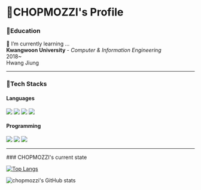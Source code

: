 # 🐢CHOPMOZZI's Profile
### 📖Education
🌱 I’m currently learning ...  
**Kwangwoon University** - *Computer & Information Engineering*  
2018~  
Hwang Jiung
<hr/>

### 🔑Tech Stacks
#### Languages
<img src="https://img.shields.io/badge/C-blue?style=flat-square&logo=C&logoColor=white"/> <img src="https://img.shields.io/badge/C++-00599C?style=flat-square&logo=cplusplus&logoColor=white"/> <img src="https://img.shields.io/badge/C%23-2496ED?style=flat-square&logo=Csharp#&logoColor=white"/> <img src="https://img.shields.io/badge/Swift-F05138?style=flat-square&logo=swift&logoColor=white"/>
#### Programming
<img src="https://img.shields.io/badge/Ubuntu-blue?style=flat-square&logo=ubuntu&logoColor=white"/> <img src="https://img.shields.io/badge/Unity-2496ED?style=flat-square&logo=unity&logoColor=white"/> <img src="https://img.shields.io/badge/iOS-F05138?style=flat-square&logo=iOS&logoColor=white"/>
<hr/>
### CHOPMOZZI's current state

[![Top Langs](https://github-readme-stats.vercel.app/api/top-langs/?username=chopmozzi)](https://github.com/chopmozzi/github-readme-stats)

![chopmozzi's GitHub stats](https://github-readme-stats.vercel.app/api?username=chopmozzi&show_icons=true&theme=radical)
